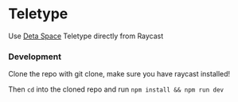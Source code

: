 # Teletype

Use [Deta Space](https://deta.space) Teletype directly from Raycast

### Development

Clone the repo with git clone, make sure you have raycast installed!

Then `cd` into the cloned repo and run `npm install && npm run dev`
